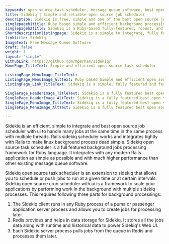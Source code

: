 ```yaml
---
keywords: open source task scheduler, message queue software, best open source job scheduler, open source cron scheduler, run job in background linux, linux background process
title: Sidekiq | Simple and reliable open source job scheduler
description: Sidekiq is free, simple and one of the best open source job schedulers to handle multiple jobs concurrently in the same process with multiple threads.
singlepageh1title: Ruby based simple and efficient background processing tool.
singlepageh2title: Sidekiq is a Ruby-based fully-featured, robust, and simple to integrate with any Rails application. It is one of the fastest background job processing systems.
Shortdescriptionlistingpage: Sidekiq is a simple to integrate, fully featured and very high performance fastest best open source job scheduler. Rails sidekiq scheduler handles many jobs at the same time in the same process.
linktitle: Sidekiq
Imagetext: Free Message Queue Software
draft: false
weight: 1
layout: "single"
GithubLink: https://github.com/mperham/sidekiq/
HomePage_TitleText: Simple and efficient open source task scheduler

ListingPage_MenuImage_TitleText: 
ListingPage_MenuImage_AltText: Ruby based Simple and efficient open source cron scheduler.
ListingPage_Link_TitleText: Sidekiq is a simple, fully featured and fastest message queue software.

SinglePage_HeaderImage_TitleText: Sidekiq is a fully featured best open source job scheduler with ui
SinglePage_HeaderImage_AltText: Sidekiq is a fully featured best open source job scheduler with ui
SinglePage_MenuImage_TitleText: Sidekiq is a fully featured best open source job scheduler with ui
SinglePage_MenuImage_AltText: Sidekiq is a fully featured best open source job scheduler with ui

---
```


Sidekiq is an efficient, simple to integrate and  best open source job scheduler with ui to handle many jobs at the same time in the same process with multiple threads. Rails sidekiq scheduler works and integrates tightly with Rails to make linux background process dead simple. Sidekiq open source task scheduler is a full featured background jobs processing framework for Ruby language. It integrates with any modern Rails application as simple as possible and with much higher performance than other existing  message queue software.

Sidekiq open source task scheduler is an extension to sidekiq that allows you to schedule or push jobs to run at a given time or at certain intervals. Sidekiq open source cron scheduler with ui is a framework to scale your applications by performing work in the background with multiple sidekiq processes. This requires following three parts for background processings:

1. The Sidekiq client runs in any Ruby process of a puma or passenger application server process and allows you to create jobs for processing later.
2. Redis provides and helps in data storage for Sidekiq. It stores all the jobs data along with runtime and historical data to power Sidekiq's Web UI.
3. Each Sidekiq server process pulls jobs from the queue in Redis and processes them later.